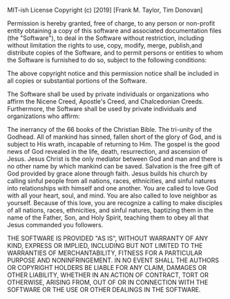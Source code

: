 MIT-ish License
Copyright (c) [2019] [Frank M. Taylor, Tim Donovan]

Permission is hereby granted, free of charge, to any person or non-profit entity obtaining a copy
of this software and associated documentation files (the "Software"), to deal
in the Software without restriction, including without limitation the rights
to use, copy, modify, merge, publish,and distribute
copies of the Software, and to permit persons or entities to whom the Software is
furnished to do so, subject to the following conditions:

The above copyright notice and this permission notice shall be included in all
copies or substantial portions of the Software.

The Software shall be used by private individuals or organizations who affirm the Nicene Creed,
Apostle's Creed, and Chalcedonian Creeds.  Furthermore, the Software shall be used by private individuals and organizations who  affirm:

The inerrancy of the 66 books of the Christian Bible. The tri-unity of the Godhead. All of mankind has sinned, fallen short of the glory of God, and is subject to His wrath, incapable of returning to Him. The gospel is the good news of God revealed in the life, death, resurrection, and ascension of Jesus.  Jesus Christ is the only mediator between God and man and there is no other name by which mankind can be saved.  Salvation is the free gift of God provided by grace alone through faith. Jesus builds his church by calling sinful people from all nations, races, ethnicities, and sinful natures into relationships with himself and one another.  You are called to love God with all your heart, soul, and mind. You are also called to love neighbor as yourself. Because of this love, you are recognize a calling to make disciples of all nations, races, ethnicities, and sinful natures, baptizing them in the name of the Father, Son, and Holy Spirit, teaching them to obey all that Jesus commanded you followers.

THE SOFTWARE IS PROVIDED "AS IS", WITHOUT WARRANTY OF ANY KIND, EXPRESS OR
IMPLIED, INCLUDING BUT NOT LIMITED TO THE WARRANTIES OF MERCHANTABILITY,
FITNESS FOR A PARTICULAR PURPOSE AND NONINFRINGEMENT. IN NO EVENT SHALL THE
AUTHORS OR COPYRIGHT HOLDERS BE LIABLE FOR ANY CLAIM, DAMAGES OR OTHER
LIABILITY, WHETHER IN AN ACTION OF CONTRACT, TORT OR OTHERWISE, ARISING FROM,
OUT OF OR IN CONNECTION WITH THE SOFTWARE OR THE USE OR OTHER DEALINGS IN THE
SOFTWARE.